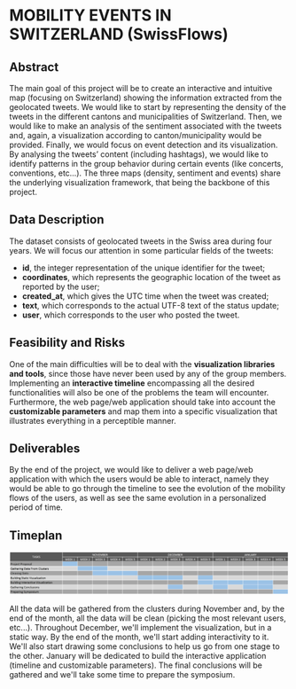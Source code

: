 # MOBILITY EVENTS IN SWITZERLAND (SwissFlows)

## Abstract
The main goal of this project will be to create an interactive and intuitive map (focusing on Switzerland) showing the information extracted from the geolocated tweets.
We would like to start by representing the density of the tweets in the different cantons and municipalities of Switzerland.
Then, we would like to make an analysis of the sentiment associated with the tweets and, again, a visualization according to canton/municipality would be provided.
Finally, we would focus on event detection and its visualization. By analysing the tweets’ content (including hashtags), we would like to identify patterns in the group behavior during certain events (like concerts, conventions, etc…).
The three maps (density, sentiment and events) share the underlying visualization framework, that being the backbone of this project.


## Data Description
The dataset consists of geolocated tweets in the Swiss area during four years.
We will focus our attention in some particular fields of the tweets:
- **id**, the integer representation of the unique identifier for the tweet;
- **coordinates**, which represents the geographic location of the tweet as reported by the user;
- **created_at**, which gives the UTC time when the tweet was created;
- **text**, which corresponds to the actual UTF-8 text of the status update;
- **user**, which corresponds to the user who posted the tweet.


## Feasibility and Risks
One of the main difficulties will be to deal with the **visualization libraries and tools**, since those have never been used by any of the group members.
Implementing an **interactive timeline** encompassing all the desired functionalities will also be one of the problems the team will encounter.
Furthermore, the web page/web application should take into account the **customizable parameters** and map them into a specific visualization that illustrates everything in a perceptible manner.


## Deliverables
By the end of the project, we would like to deliver a web page/web application with which the users would be able to interact, namely they would be able to go through the timeline to see the evolution of the mobility flows of the users, as well as see the same evolution in a personalized period of time.


## Timeplan

![alt text](https://github.com/Symsystem/ADA_Project/raw/master/images/gantt_chart.png)

All the data will be gathered from the clusters during November and, by the end of the month, all the data will be clean (picking the most relevant users, etc...).
Throughout December, we'll implement the visualization, but in a static way. By the end of the month, we'll start adding interactivity to it. We'll also start drawing some conclusions to help us go from one stage to the other.
January will be dedicated to build the interactive application (timeline and customizable parameters). The final conclusions will be gathered and we'll take some time to prepare the symposium.